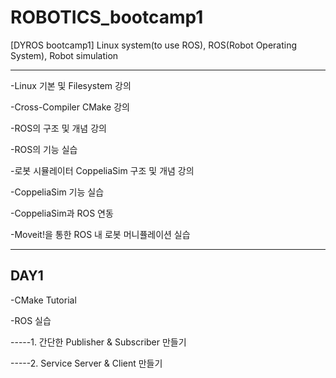 # ROBOTICS_bootcamp1
[DYROS bootcamp1]
Linux system(to use ROS), ROS(Robot Operating System), Robot simulation

---------------------------------------

-Linux 기본 및 Filesystem 강의

-Cross-Compiler CMake 강의

-ROS의 구조 및 개념 강의

-ROS의 기능 실습

-로봇 시뮬레이터 CoppeliaSim 구조 및 개념 강의

-CoppeliaSim 기능 실습

-CoppeliaSim과 ROS 연동

-Moveit!을 통한 ROS 내 로봇 머니퓰레이션 실습

--------------------------------------

DAY1
-----

-CMake Tutorial

-ROS 실습
  
-----1. 간단한 Publisher & Subscriber 만들기
  
-----2. Service Server & Client 만들기


